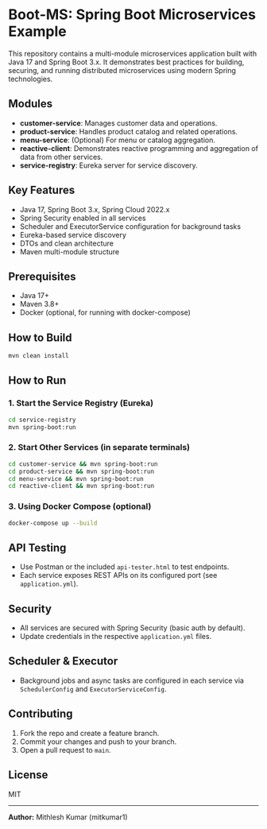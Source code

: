# Boot-MS: Spring Boot Microservices Example

This repository contains a multi-module microservices application built with Java 17 and Spring Boot 3.x. It demonstrates best practices for building, securing, and running distributed microservices using modern Spring technologies.

## Modules
- **customer-service**: Manages customer data and operations.
- **product-service**: Handles product catalog and related operations.
- **menu-service**: (Optional) For menu or catalog aggregation.
- **reactive-client**: Demonstrates reactive programming and aggregation of data from other services.
- **service-registry**: Eureka server for service discovery.

## Key Features
- Java 17, Spring Boot 3.x, Spring Cloud 2022.x
- Spring Security enabled in all services
- Scheduler and ExecutorService configuration for background tasks
- Eureka-based service discovery
- DTOs and clean architecture
- Maven multi-module structure

## Prerequisites
- Java 17+
- Maven 3.8+
- Docker (optional, for running with docker-compose)

## How to Build
```sh
mvn clean install
```

## How to Run
### 1. Start the Service Registry (Eureka)
```sh
cd service-registry
mvn spring-boot:run
```

### 2. Start Other Services (in separate terminals)
```sh
cd customer-service && mvn spring-boot:run
cd product-service && mvn spring-boot:run
cd menu-service && mvn spring-boot:run
cd reactive-client && mvn spring-boot:run
```

### 3. Using Docker Compose (optional)
```sh
docker-compose up --build
```

## API Testing
- Use Postman or the included `api-tester.html` to test endpoints.
- Each service exposes REST APIs on its configured port (see `application.yml`).

## Security
- All services are secured with Spring Security (basic auth by default).
- Update credentials in the respective `application.yml` files.

## Scheduler & Executor
- Background jobs and async tasks are configured in each service via `SchedulerConfig` and `ExecutorServiceConfig`.

## Contributing
1. Fork the repo and create a feature branch.
2. Commit your changes and push to your branch.
3. Open a pull request to `main`.

## License
MIT

---

**Author:** Mithlesh Kumar (mitkumar1)
